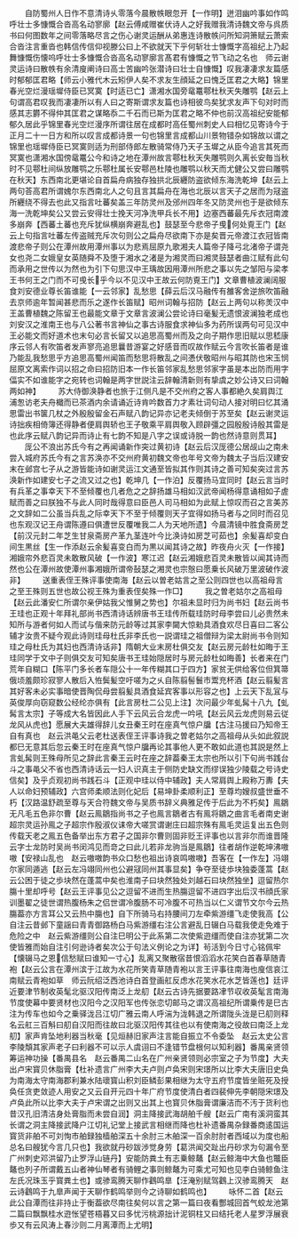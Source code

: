 <!-- { "loadSidebar": true } -->
　　自防蜀州人日作不意清诗乆零落今晨散帙眼忽开【一作明】迸泪幽吟事如作鸣呼壮士多慷慨合沓高名动寥廓【赵云傅咸赠崔伏诗人之好我赠我清诗魏文帝与呉质书曰何图数年之间零落略尽言之伤心谢灵运酬从弟惠连诗散帙问所知洞箫赋云萧索合沓注言重沓也韩信传信仰视滕公曰上不欲就天下乎何斩壮士慷慨字高祖纪上乃起舞慷慨伤懐呜呼壮士多慷慨合沓高名动寥廓言髙君有慷慨之节飞动之名也　师云谢灵运诗曰散帙有余清廋阐诗曰高士苦幽吟张潜诗曰壮士自慷慨】叹我凄凄求友篇感时郁郁匡君略【师云小雅代木云矧伊人矣不求友生顔延之曰愧乏匡君之大略】锦里春光空烂漫瑶墀侍臣已冥寞【时适已亡】潇湘水国旁鼋鼍鄠杜秋天失雕鹗【赵云上句谓高君叹我而凄凄所以有人曰之寄斯谓求友篇也诗相彼鸟矣犹求友声下句对时而感其志欝不得仲其匡君之谋略忝二千石而已斯为匡君之略不仲也前汉高祖纪安能郁郁久居此乎锦里春光空烂漫序所谓往居在成都时高任蜀州刺史人曰相忆见寄诗今于正月二十一日方和所以叹言成都诗景一句也锦里言成都山川景物错杂如锦故以谓之锦里也瑶墀侍臣已冥寞则适为刑部侍郎左散骑常侍乃天子玉墀之从臣今追言其死而冥寞也潇湘水国傍鼋鼍公今和诗之地在潭州故言鄠杜秋天失雕鹗则久离长安毎当秋时不见鄠杜间纵放雕鹗之乐鄠杜属长安鄠邑杜陵也雕鹗以秋天而尤健公又尝曰雕鹗在秋天】东西南北更堪论自首扁舟病独存独拱北辰纒防盗欲倾东海洗乾坤【赵云上两句荅高君所谓媿尔东西南北人之句且言其扁舟在海也北辰以言天子之居而为冦盗所纒绕不得去也此又指言吐蕃矣盖三年防灵州及邠州四年冬又防灵州也于是欲倾东海一洗乾坤矣公又尝云安得壮士挽天河净洗甲兵长不用】边塞西蕃最先斥衣冠南渡多崩奔【西蕃土蕃也充斥犹纵横崩奔避乱也】鼓瑟至今悲帝子曵何处覔王门【赵云上句指言吐蕃左传盗贼充斥次句则公之扁舟尽欲南下亦是矣晋元帝渡江衣冠皆南渡悲帝子则公在潭州故用潭州事以为悲焉屈原九歌湘夫人篇帝子降弓北渚帝子谓尧女也尧二女娥皇女英随舜不及堕于湘水之渚是为湘灵而曰湘灵鼓瑟者曲江赋有此句而承用之世传以为然也为引下句思汉中王瑀故因用潭州所悲之事以先之邹阳与梁孝王书何王之门而不可曵长乎今以不见汉中王故云何防覔王门】文章曹植波澜阔服食刘安德业尊长笛谁能【一云邻家】乱愁思【薛云后汉马融传有雒客舍逆旅吹笛融去京师逾年暂闻甚悲而乐之遂作长笛赋】昭州词翰与招防【赵云上两句以称羙汉中王盖曹植魏之陈留王也最能文章于文章言波澜公尝论诗曰毫髪无遗恨波澜独老成也刘安汉之淮南王也与八公著书言神仙之事古诗服食求神仙多为药所误两句可见汉中王必能文而好道术也末句必言长留又以追思高蜀州而及之向子期作思旧赋以思嵇康序云邻人有吹笛者发声寥亮追思曩昔游宴之好感音而叹故作赋云今言吹长笛者是谁乃能乱我愁思乎方追思高蜀州闻笛而愁思将散乱之间慿伏敬昭州与昭其防也宋玉悯屈原文离索作词以招之命曰招防旧本一作长笛邻家乱愁思邻家字虽是本出防而用字偪实不如谁能字之宛转也词翰是两字世説注云辞翰清新则有挚虞之妙公诗又曰词翰两如神】
　　苏大侍御涣静者也旅于江侧凡是不交州府之客人事都絶久矣肩舆江浦怱访老夫舟檝而已茶酒内余请诵近诗肯吟数首力才素壮词句动人接对明曰忆其涌思雷出书箧几杖之外殷殷留金石声赋八韵记异亦记老夫倾倒于苏至矣【赵云谢灵运诗拙疾相倚簿还得静者便肩舆轿也王子敬乘平肩舆敬入顾辟彊之园殷殷诗殷其雷是也此序云赋八韵记异而诗止有七韵不知是八字之误或诗脱一韵也然诗意则贯耳】
　　厐公不浪出苏氏今有之再闻诵新作突过黄初诗【赵云后汉厐德公居觇山之南未尝入城府苏氏今有之言苏涣亦不交州府黄初魏文帝也年号文帝为魏太子当后汉建安末在邺宫七子从之游皆能诗如谢灵运江文通至皆拟其作则其诗之善可知矣突过言苏涣新作如建安七子之流又过之也】乾坤几【一作泊】反覆扬马宜同时【赵云言当时有兵革之事幸天下不至倾覆也几者危之之辞扬雄马相如汉武帝闻杨得意诵相如子虗赋而善之曰朕独不与此人同时哉得意曰臣邑人司马相如为此赋上惊叹而召之言美苏之文辞如二公虽当兵乱之际幸天下不至于倾覆则天子宜得如扬马者与之同时而召见也东观汉记王舟谓陈遵曰俱遭世反覆唯我二人为天地所遗】今晨清镜中胜食斋房芝【前汉元封二年芝生甘泉斋房产革九茎连叶今比涣诗如房芝可茹也】余髪喜却变白间生黒丝【生一作添赵云余髪喜变白而为黒以闻其诗之故】昨夜舟火灭【一作接】湘娥帘外悲百灵未敢散风破【一作波】寒江迟【赵云湘娥悲百灵未散皆以闻其诗而然也公在潭州故使潭州事湘娥所谓帝鼔瑟之湘灵也宗慤曰愿乗长风破万里波破作波非】
　　送重表侄王殊评事使南海【赵云以曽老姑言之至公则四世也以高祖母言之至王殊则五世也故公视王殊为重表侄矣殊一作□】
　　我之曽老姑尔之高祖母【赵云此潘安仁所谓尔亲伊姑我父惟舅之势也】尔祖未显时归为尚书妇【赵云尚书王珪也正观十年拜礼部尚书西清诗话辨唐书王珪传所载珪防时母李尝曰儿必贵然未知所与游者何如人而试与偕来防元龄等过其家李闚大惊勑具酒食欢尽日喜曰二客公辅才汝贵不疑今观此诗则珪母杜氏非李氏也一説谓珪之祖僧辩为梁太尉尚书令则知珪之母杜氏为其妇也西清诗话非】隋朝大业末房杜俱交友【赵云房元龄杜如晦于王珪同学于文中子则俱交友可知矣唐书王珪始隠居时与房元龄杜如晦善】长者来在门荒年自糊口【陈平门多长者车隠公十一年传糊其口于四方】家贫无供给客位但箕箒俄顷羞颇珍寂寥人散后入恠鬓髪空吁嗟为之乆自陈翦髻鬟市鬻充杯酒【赵云翦髪言其好客未必实事暗使晋陶侃母尝翦髪具酒食延宾客事以形容之也】上云天下乱冝与英俊厚向窃窥数公经纶亦俱有【此言房杜二公见上注】次问最少年虬髯十八九【虬髯言太宗】子等成大名皆因此人手下云风云合龙虎一吟吼【赵云风云龙虎则易云従龙风从虎也】愿展大夫雄得辞儿女丑秦王时在座真气惊户牖【古注马援曰乃知帝王自有真也　赵云洪黾父云老杜送表侄王评事诗我之曽老姑尔之高祖母从头如此叙説都巳无意其后忽云秦王时在座真气惊户牖再论其事他人更不敢如此道也其説是然上言虬髯则王殊母所见之辞此言秦王云时在座之辞葢秦王太宗也所以引下句尚书践台斗之事黾父不省也西清诗话云一妇人识真主于侧防史缺文而缪误独少陵载之号诗史信矣】及乎贞观初尚书践石斗【正观中珪以侍中辅政】夫人常肩舆上殿称万夀【夫人以命妇预辅政】六宫师柔顺法则化妃后【易坤卦柔顺利正】至尊均嫂叔盛世垂不朽【汉路温舒疏至尊与天合符魏文帝与吴质书辞义典雅足传于后此为不朽矣】鳯鶵无凡毛五色非尔曹【赵云鳯鶵指尚书之子也鳯言鶵者古有鳯将鶵之曲言毛者南史谢超宗灵运孙鳯之子超宗作殷淑仪诔帝大嗟赏谓谢庄曰超宗殊有鳯毛灵运复出五色则传载天老之鳯五色备举出东方君子之国非尔曹则固非贬王评事也以言非尔而谁晋隆云字士龙防时吴尚书闵鸿见而竒之曰此儿若非龙驹当是鳯鶵】往者胡作逆乾坤沸嗷嗷【安禄山乱也　赵云嗷嗷韵书众口愁也祖出诗哀鸣嗷嗷】吾客在【一作左】冯翊尔家同遁逃【赵云左冯翊同州也公避冦同州其事显矣】争夺至徒歩块独委蓬蒿【赵云公困于徒之歩块然在蓬蒿中矣也淮南子曰块然独处刘越石曰块然独坐】逗留热尔膓十里却呼号【赵云王评事见公之逗留不进而生热膓逗留不进四字出后汉书顔氏家训墨翟之徒世谓热腹杨朱之侣世谓冷腹肠不可冷腹不可热当以仁义谓节文尔今云热膓葢亦方言耳公又云热中膓也】自下所骑马右持腰间刀左牵紫游缰飞走使我高【公自注云昔邺下童謡曰青青御路杨白马紫游缰右注公言避乱日辍白马载我使走免难于危险之中　赵云紫游缰则公自注巳明公于此系第二次使紫逰缰而使自注亦犹第二次使皆雅而始自注引何逊诗者矣次公于句法义例论之为详】茍活到今日寸心铭佩牢【懐辍马之恩信愁赋曰谁知一寸心】乱离又聚散宿昔恨滔滔水花笑白首春草随青袍【赵云公言在潭州滨于江故为水花所笑青草随青袍以言王评事往南海也廋信哀江南赋云青袍如草　师云阮绍泛西池诗白首登画舡反虑水花笑水花水芝皆莲也】廷评近要津节制收英髦北驱汉阳传南泛上龙舠【赵云古诗先据要路冿节収收英髦言南海节度使幕中要贤材也汉阳今之汉阳军也传张恋切邮马之谓汉高祖纪所谓乗传是巳古注为传车也如今之乗驿泷吕江切广雅云南人呼湍为泷韩退之所谓陇头泷是已舠则释名云舡三百斛曰舠自汉阳而往故曰北驱汉阳传其往也以有使南海之役故曰南泛上龙舠】家声肯坠地利器当秋毫【见烜赫旧家声注言能自振立不令委坠　赵云太史公言李陵頽其家声老子曰利器不可以示人虞诩曰不逢错节盘根何以知利器】番禺亲贤领筹运神功操【番禺县名　赵云番禺二山名在广州亲贤领则必宗室之子为节度】大夫出卢宋寳贝休脂膏【杜补遗言广州李大夫卢则卢奂宋则宋璟所以比李大夫唐旧史奂为南海太守南海郡利兼水陆瓌寳山积刘臣鳞彭果相继为太守五府节度皆坐赃死及授奂任贪吏敛迹人用安之又云自开元四十年广府节度使清白者四裴伸先李朝隠宋璟及卢奂此所以比李大夫于卢宋谓之出则又出其上也寳贝休脂膏谓廉洁而不汚于货利也昔汉孔旧清洁身处膏脂而未尝自润】洞主降接武海胡舶千艘【赵云广南有溪洞蛮其长谓之洞主降接武降户江切礼记堂上接武言相继而降也杜补遗番禺杂録番商逺国运寳货非舶不可刘恂市舶録独樯舶深五十余肘三木舶深一百余肘肘者西域以为度也船总名曰艘犹今言几只也】我欲就丹砂跋渉觉身劳【葛洪闻交趾出丹砂求为句漏令至广州刺史邓洪留乃止罗浮山链丹】安能防粪土有志乗鲸鼇【赵云鲸海中大鱼也鼈臣鼇也列子所谓戴五山者神仙琴者有骑鲤之事则鲸鼇为可乘尤可知也见李白骑鲸鱼注左氏况珠玉乎寳粪土也】或骖鸾腾天聊作鸖鸣臯【汪淹别赋驾鸖上汉骖鸾腾天　赵云诗鸖鸣于九臯声闻于天聊作鹤鸣举则今之诗聊如鹤鸣也】
　　咏怀二首【赵云此公自潭而往非持止于衡葢欲尽南往矣何以言之第一篇曰夜看酆城回首气蛟龙池第二篇曰飘飘桂水逰怅望苍梧暮又曰多忧污桃源拙计泥铜柱又曰结托老人星罗浮展衰歩又有云风涛上春沙则二月离潭而上尤明】
